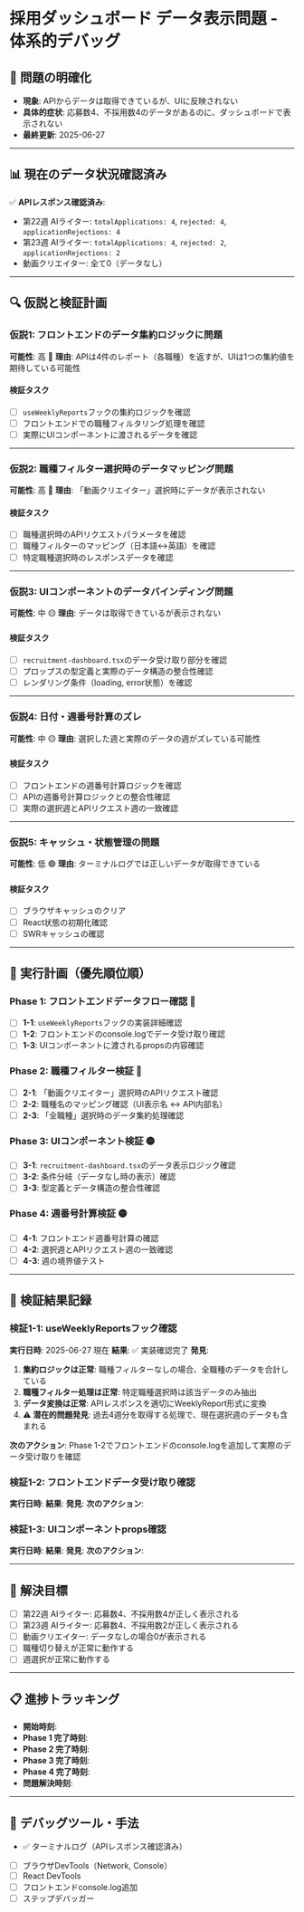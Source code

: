 # 採用ダッシュボード データ表示問題 - 体系的デバッグ

## 🎯 **問題の明確化**
- **現象**: APIからデータは取得できているが、UIに反映されない
- **具体的症状**: 応募数4、不採用数4のデータがあるのに、ダッシュボードで表示されない
- **最終更新**: 2025-06-27

---

## 📊 **現在のデータ状況確認済み**
✅ **APIレスポンス確認済み**:
- 第22週 AIライター: `totalApplications: 4`, `rejected: 4`, `applicationRejections: 4`
- 第23週 AIライター: `totalApplications: 4`, `rejected: 2`, `applicationRejections: 2`
- 動画クリエイター: 全て0（データなし）

---

## 🔍 **仮説と検証計画**

### **仮説1: フロントエンドのデータ集約ロジックに問題**
**可能性**: 高 🔴
**理由**: APIは4件のレポート（各職種）を返すが、UIは1つの集約値を期待している可能性

#### 検証タスク
- [ ] `useWeeklyReports`フックの集約ロジックを確認
- [ ] フロントエンドでの職種フィルタリング処理を確認
- [ ] 実際にUIコンポーネントに渡されるデータを確認

---

### **仮説2: 職種フィルター選択時のデータマッピング問題**
**可能性**: 高 🔴
**理由**: 「動画クリエイター」選択時にデータが表示されない

#### 検証タスク
- [ ] 職種選択時のAPIリクエストパラメータを確認
- [ ] 職種フィルターのマッピング（日本語↔英語）を確認
- [ ] 特定職種選択時のレスポンスデータを確認

---

### **仮説3: UIコンポーネントのデータバインディング問題**
**可能性**: 中 🟡
**理由**: データは取得できているが表示されない

#### 検証タスク
- [ ] `recruitment-dashboard.tsx`のデータ受け取り部分を確認
- [ ] プロップスの型定義と実際のデータ構造の整合性確認
- [ ] レンダリング条件（loading, error状態）を確認

---

### **仮説4: 日付・週番号計算のズレ**
**可能性**: 中 🟡
**理由**: 選択した週と実際のデータの週がズレている可能性

#### 検証タスク
- [ ] フロントエンドの週番号計算ロジックを確認
- [ ] APIの週番号計算ロジックとの整合性確認
- [ ] 実際の選択週とAPIリクエスト週の一致確認

---

### **仮説5: キャッシュ・状態管理の問題**
**可能性**: 低 🟢
**理由**: ターミナルログでは正しいデータが取得できている

#### 検証タスク
- [ ] ブラウザキャッシュのクリア
- [ ] React状態の初期化確認
- [ ] SWRキャッシュの確認

---

## 🚀 **実行計画（優先順位順）**

### **Phase 1: フロントエンドデータフロー確認** 🔴
- [ ] **1-1**: `useWeeklyReports`フックの実装詳細確認
- [ ] **1-2**: フロントエンドのconsole.logでデータ受け取り確認
- [ ] **1-3**: UIコンポーネントに渡されるpropsの内容確認

### **Phase 2: 職種フィルター検証** 🔴  
- [ ] **2-1**: 「動画クリエイター」選択時のAPIリクエスト確認
- [ ] **2-2**: 職種名のマッピング確認（UI表示名 ↔ API内部名）
- [ ] **2-3**: 「全職種」選択時のデータ集約処理確認

### **Phase 3: UIコンポーネント検証** 🟡
- [ ] **3-1**: `recruitment-dashboard.tsx`のデータ表示ロジック確認
- [ ] **3-2**: 条件分岐（データなし時の表示）確認
- [ ] **3-3**: 型定義とデータ構造の整合性確認

### **Phase 4: 週番号計算検証** 🟡
- [ ] **4-1**: フロントエンド週番号計算の確認
- [ ] **4-2**: 選択週とAPIリクエスト週の一致確認
- [ ] **4-3**: 週の境界値テスト

---

## 📝 **検証結果記録**

### **検証1-1: useWeeklyReportsフック確認**
**実行日時**: 2025-06-27 現在
**結果**: ✅ 実装確認完了
**発見**: 
1. **集約ロジックは正常**: 職種フィルターなしの場合、全職種のデータを合計している
2. **職種フィルター処理は正常**: 特定職種選択時は該当データのみ抽出
3. **データ変換は正常**: APIレスポンスを適切にWeeklyReport形式に変換
4. **⚠️ 潜在的問題発見**: 過去4週分を取得する処理で、現在選択週のデータも含まれる

**次のアクション**: Phase 1-2でフロントエンドのconsole.logを追加して実際のデータ受け取りを確認

### **検証1-2: フロントエンドデータ受け取り確認**
**実行日時**: 
**結果**: 
**発見**: 
**次のアクション**: 

### **検証1-3: UIコンポーネントprops確認**
**実行日時**: 
**結果**: 
**発見**: 
**次のアクション**: 

---

## 🎯 **解決目標**
- [ ] 第22週 AIライター: 応募数4、不採用数4が正しく表示される
- [ ] 第23週 AIライター: 応募数4、不採用数2が正しく表示される  
- [ ] 動画クリエイター: データなしの場合0が表示される
- [ ] 職種切り替えが正常に動作する
- [ ] 週選択が正常に動作する

---

## 📋 **進捗トラッキング**
- **開始時刻**: 
- **Phase 1 完了時刻**: 
- **Phase 2 完了時刻**: 
- **Phase 3 完了時刻**: 
- **Phase 4 完了時刻**: 
- **問題解決時刻**: 

---

## 🔧 **デバッグツール・手法**
- ✅ ターミナルログ（APIレスポンス確認済み）
- [ ] ブラウザDevTools（Network, Console）
- [ ] React DevTools
- [ ] フロントエンドconsole.log追加
- [ ] ステップデバッガー 